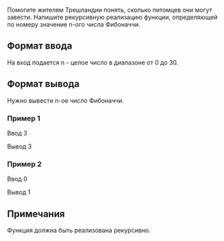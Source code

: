 Помогите жителям Трешландии понять, сколько питомцев они могут завести. Напишите рекурсивную реализацию функции, определяющей по номеру значение n-ого числа Фибоначчи.

## Формат ввода

На вход подается n - целое число в диапазоне от 0 до 30.

## Формат вывода

Нужно вывести n-ое число Фибоначчи.

### Пример 1

Ввод
3

Вывод
3

### Пример 2

Ввод
0

Вывод
1

## Примечания

Функция должна быть реализована рекурсивно.
